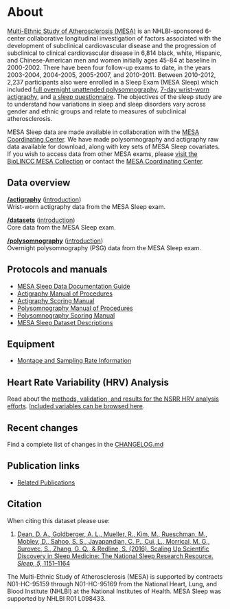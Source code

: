 # About

[Multi-Ethnic Study of Atherosclerosis (MESA)](https://mesa-nhlbi.org/) is an NHLBI-sponsored 6-center collaborative longitudinal investigation of factors associated with the development of subclinical cardiovascular disease and the progression of subclinical to clinical cardiovascular disease in 6,814 black, white, Hispanic, and Chinese-American men and women initially ages 45-84 at baseline in 2000-2002. There have been four follow-up exams to date, in the years 2003-2004, 2004-2005, 2005-2007, and 2010-2011. Between 2010-2012, 2,237 participants also were enrolled in a Sleep Exam (MESA Sleep) which included [full overnight unattended polysomnography](:pages_path:/polysomnography-introduction.md), [7-day wrist-worn actigraphy](:pages_path:/actigraphy-introduction.md), and [a sleep questionnaire](:files_path:/documentation/dataset-descriptions/MESAe5a113SleepQuestionnaire_20140617.pdf). The objectives of the sleep study are to understand how variations in sleep and sleep disorders vary across gender and ethnic groups and relate to measures of subclinical atherosclerosis.

MESA Sleep data are made available in collaboration with the [MESA Coordinating Center](https://mesa-nhlbi.org/default.aspx). We have made polysomnography and actigraphy raw data available for download, along with key sets of MESA Sleep covariates. If you wish to access data from other MESA exams, please [visit the BioLINCC MESA Collection](https://biolincc.nhlbi.nih.gov/studies/mesa/) or contact the [MESA Coordinating Center](https://mesa-nhlbi.org/default.aspx).

## Data overview

**[/actigraphy](:files_path:/actigraphy)** ([introduction](:pages_path:/actigraphy-introduction.md))<br/> Wrist-worn actigraphy data from the MESA Sleep exam.

**[/datasets](:files_path:/datasets)** ([introduction](:pages_path:/dataset-introduction.md)) <br/> Core data from the MESA Sleep exam.

**[/polysomnography](:files_path:/polysomnography)** ([introduction](:pages_path:/polysomnography-introduction.md))<br/> Overnight polysomnography (PSG) data from the MESA Sleep exam.

## Protocols and manuals

- [MESA Sleep Data Documentation Guide](:files_path:/documentation/MESA_Sleep_Data_Documentation_Guide.pdf)
- [Actigraphy Manual of Procedures](:files_path:/documentation/MESA_Sleep_Actigraphy_Manual_of_Procedures.pdf)
- [Actigraphy Scoring Manual](:files_path:/documentation/MESA_Sleep_Actigraphy_Scoring_Manual.pdf)
- [Polysomnography Manual of Procedures](:files_path:/documentation/MESA_Sleep_Polysomnography_Manual_of_Procedures.pdf)
- [Polysomnography Scoring Manual](:files_path:/documentation/MESA_Sleep_Polysomnography_Scoring_Manual.pdf)
- [MESA Sleep Dataset Descriptions](:files_path:/documentation/dataset-descriptions)

## Equipment
- [Montage and Sampling Rate Information](:pages_path:/equipment/montage-and-sampling-rate-information.md)

## Heart Rate Variability (HRV) Analysis

Read about the [methods, validation, and results for the NSRR HRV analysis efforts](:pages_path:/hrv-analysis.md). [Included variables can be browsed here](https://sleepdata.org/datasets/mesa/variables?folder=Heart+Rate+Variability).

## Recent changes

Find a complete list of changes in the [CHANGELOG.md](:pages_path:/CHANGELOG.md)

## Publication links

- [Related Publications](:pages_path:/publications.md)

## Citation

When citing this dataset please use:

1. [Dean, D. A., Goldberger, A. L., Mueller, R., Kim, M., Rueschman, M., Mobley, D., Sahoo, S. S., Jayapandian, C. P., Cui, L., Morrical, M. G., Surovec, S., Zhang, G. Q., & Redline, S. (2016). Scaling Up Scientific Discovery in Sleep Medicine: The National Sleep Research Resource. *Sleep, 5,* 1151–1164](http://www.ncbi.nlm.nih.gov/pubmed/27070134)

The Multi-Ethnic Study of Atherosclerosis (MESA) is supported by contracts N01-HC-95159 through N01-HC-95169 from the National Heart, Lung, and Blood Institute (NHLBI) at the National Institutes of Health. MESA Sleep was supported by NHLBI R01 L098433.
